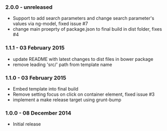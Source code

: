 ### 2.0.0 - unreleased
* Support to add search parameters and change search parameter's values via ng-model, fixed issue #7
* change main proeprty of package.json to final build in dist folder, fixes #4

### 1.1.1 - 03 February 2015
* update README with latest changes to dist files in bower package
* remove leading 'src/' path from template name

### 1.1.0 - 03 February 2015
* Embed template into final build
* Remove setting focus on click on container element, fixed issue #3
* implement a make release target using grunt-bump

### 1.0.0 - 08 December 2014
* Initial release

